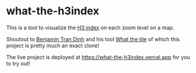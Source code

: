 # what-the-h3index

This is a tool to visualize the [H3 index](https://h3geo.org/) on each zoom level on a map.

Shoutout to [Benjamin Tran Dinh](https://github.com/benjamintd) and his tool [What the tile](https://github.com/benjamintd/what-the-tile) of which this project is pretty much an exact clone! 

The live project is deployed at https://what-the-h3index.vercel.app for you to try out!